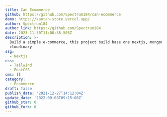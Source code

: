 ```yaml
---
title: Can Ecommerce
github: https://github.com/Spectrum184/can-ecommerce
demo: https://kantan-store.vercel.app/
author: Spectrum184
author_link: https://github.com/Spectrum184
date: 2023-11-30T11:00:38.505Z
description: >-
  Build a simple e-commerce, this project build base one nextjs, mongodb,
  cloudinary
ssg:
  - Nextjs
css:
  - Tailwind
  - PostCSS
cms: []
category:
  - Ecommerce
draft: false
publish_date: '2021-12-27T14:12:04Z'
update_date: '2022-09-08T09:15:08Z'
github_star: 0
github_fork: 0
---
```


